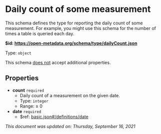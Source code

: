 # Daily count of some measurement

This schema defines the type for reporting the daily count of some measurement. For example, you might use this schema for the number of times a table is queried each day.

**$id: https://open-metadata.org/schema/type/dailyCount.json**

Type: `object`

This schema <u>does not</u> accept additional properties.

## Properties
 - **count** `required`
	 - Daily count of a measurement on the given date.
	 - Type: `integer`
	 - Range:  &ge; 0
 - **date** `required`
	 - $ref: [basic.json#/definitions/date](basic.md#date)


_This document was updated on: Thursday, September 16, 2021_